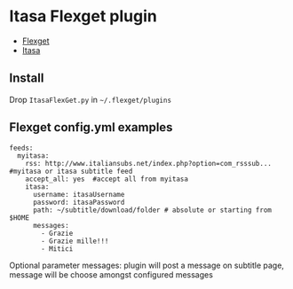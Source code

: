 Itasa Flexget plugin
====================

- [Flexget](http://www.flexget.com) 
- [Itasa](http://italiansubs.net)

Install
-------
Drop `ItasaFlexGet.py` in `~/.flexget/plugins`

Flexget config.yml examples
---------------------------
```
feeds:
  myitasa:
    rss: http://www.italiansubs.net/index.php?option=com_rsssub...  #myitasa or itasa subtitle feed
    accept_all: yes  #accept all from myitasa                                               
    itasa:
      username: itasaUsername
      password: itasaPassword
      path: ~/subtitle/download/folder # absolute or starting from $HOME
      messages:
        - Grazie
        - Grazie mille!!!
        - Mitici
```

Optional parameter messages: plugin will post a message on subtitle page, message will be choose amongst configured messages